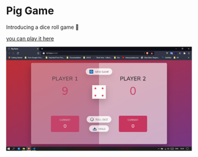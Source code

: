 # Pig Game

Introducing a dice roll game 🎲

[you can play it here](https://nzivo.github.io/pig-game)

![ScreenShot](https://github.com/nzivo/pig-game/blob/master/pig-game.png)
